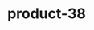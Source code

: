 ---
title: "product-38"
description: Lorem ipsum dolor sit amet, consectetur adipiscing elit, sed do eiusmod tempor incididunt ut labore et dolore magna aliqua. Ut enim ad minim veniam, quis nostrud exercitation ullamco laboris nisi ut aliquip ex ea commodo consequat. Duis aute irure dolor in reprehenderit in voluptate velit esse cillum dolore eu fugiat nulla pariatur. Excepteur sint occaecat cupidatat non proident, sunt in culpa qui officia deserunt mollit anim id est laborum.
img: src/assets/images/products/salloura-oglu/product-38.webp
family: [salloura-oglu-products]
price: 62.99
priceDiscount: 0
weight: 1.00037999999999
rating: 100
id: eBpe3AeVmBs8
---